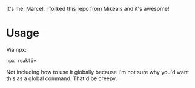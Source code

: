 It's me, Marcel. I forked this repo from Mikeals and it's awesome!

# Usage

Via npx:

```
npx reaktiv
```

Not including how to use it globally because I'm not sure why you'd want this as a global command. That'd be creepy.
